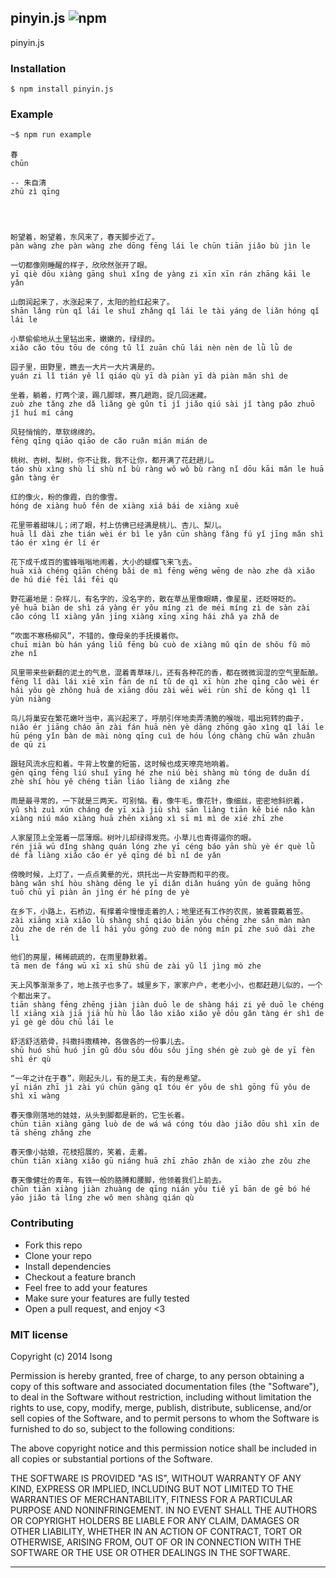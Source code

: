 ## pinyin.js ![npm](https://badge.fury.io/js/pinyin.js.png)

pinyin.js

### Installation
````
$ npm install pinyin.js
````

### Example


````bash
~$ npm run example
````

```
春
chūn

-- 朱自清
zhū zì qīng




盼望着，盼望着，东风来了，春天脚步近了。
pàn wàng zhe pàn wàng zhe dōng fēng lái le chūn tiān jiǎo bù jìn le

一切都像刚睡醒的样子，欣欣然张开了眼。
yī qiè dōu xiàng gāng shuì xǐng de yàng zi xīn xīn rán zhāng kāi le yǎn

山朗润起来了，水涨起来了，太阳的脸红起来了。
shān lǎng rùn qǐ lái le shuǐ zhǎng qǐ lái le tài yáng de liǎn hóng qǐ lái le

小草偷偷地从土里钻出来，嫩嫩的，绿绿的。
xiǎo cǎo tōu tōu de cóng tǔ lǐ zuān chū lái nèn nèn de lǜ lǜ de

园子里，田野里，瞧去一大片一大片满是的。
yuán zi lǐ tián yě lǐ qiáo qù yī dà piàn yī dà piàn mǎn shì de

坐着，躺着，打两个滚，踢几脚球，赛几趟跑，捉几回迷藏。
zuò zhe tǎng zhe dǎ liǎng gè gǔn tī jǐ jiǎo qiú sài jǐ tàng pǎo zhuō jǐ huí mí cáng

风轻悄悄的，草软绵绵的。
fēng qīng qiāo qiāo de cǎo ruǎn mián mián de

桃树、杏树、梨树，你不让我，我不让你，都开满了花赶趟儿。
táo shù xìng shù lí shù nǐ bù ràng wǒ wǒ bù ràng nǐ dōu kāi mǎn le huā gǎn tàng ér

红的像火，粉的像霞，白的像雪。
hóng de xiàng huǒ fěn de xiàng xiá bái de xiàng xuě

花里带着甜味儿；闭了眼，村上仿佛已经满是桃儿、杏儿、梨儿。
huā lǐ dài zhe tián wèi ér bì le yǎn cūn shàng fǎng fú yǐ jīng mǎn shì táo ér xìng ér lí ér

花下成千成百的蜜蜂嗡嗡地闹着，大小的蝴蝶飞来飞去。
huā xià chéng qiān chéng bǎi de mì fēng wēng wēng de nào zhe dà xiǎo de hú dié fēi lái fēi qù

野花遍地是：杂样儿，有名字的，没名字的，散在草丛里像眼睛，像星星，还眨呀眨的。
yě huā biàn de shì zá yàng ér yǒu míng zì de méi míng zì de sàn zài cǎo cóng lǐ xiàng yǎn jīng xiàng xīng xīng hái zhǎ ya zhǎ de

“吹面不寒杨柳风”，不错的，像母亲的手抚摸着你。
chuī miàn bù hán yáng liǔ fēng bù cuò de xiàng mǔ qīn de shǒu fǔ mō zhe nǐ

风里带来些新翻的泥土的气息，混着青草味儿，还有各种花的香，都在微微润湿的空气里酝酿。
fēng lǐ dài lái xiē xīn fān de ní tǔ de qì xī hùn zhe qīng cǎo wèi ér hái yǒu gè zhǒng huā de xiāng dōu zài wēi wēi rùn shī de kōng qì lǐ yùn niàng

鸟儿将巢安在繁花嫩叶当中，高兴起来了，呼朋引伴地卖弄清脆的喉咙，唱出宛转的曲子，
niǎo ér jiāng cháo ān zài fán huā nèn yè dāng zhōng gāo xìng qǐ lái le hū péng yǐn bàn de mài nòng qīng cuì de hóu lóng chàng chū wǎn zhuǎn de qū zi

跟轻风流水应和着。牛背上牧童的短笛，这时候也成天嘹亮地响着。
gēn qīng fēng liú shuǐ yīng hé zhe niú bèi shàng mù tóng de duǎn dí zhè shí hòu yě chéng tiān liáo liàng de xiǎng zhe

雨是最寻常的，一下就是三两天。可别恼。看，像牛毛，像花针，像细丝，密密地斜织着，
yǔ shì zuì xún cháng de yī xià jiù shì sān liǎng tiān kě bié nǎo kàn xiàng niú máo xiàng huā zhēn xiàng xì sī mì mì de xié zhī zhe

人家屋顶上全笼着一层薄烟。树叶儿却绿得发亮。小草儿也青得逼你的眼。
rén jiā wū dǐng shàng quán lóng zhe yī céng báo yān shù yè ér què lǜ dé fā liàng xiǎo cǎo ér yě qīng dé bī nǐ de yǎn

傍晚时候，上灯了，一点点黄晕的光，烘托出一片安静而和平的夜。
bàng wǎn shí hòu shàng dēng le yī diǎn diǎn huáng yūn de guāng hōng tuō chū yī piàn ān jìng ér hé píng de yè

在乡下，小路上，石桥边，有撑着伞慢慢走着的人；地里还有工作的农民，披着蓑戴着笠。
zài xiāng xià xiǎo lù shàng shí qiáo biān yǒu chēng zhe sǎn màn màn zǒu zhe de rén de lǐ hái yǒu gōng zuò de nóng mín pī zhe suō dài zhe lì

他们的房屋，稀稀疏疏的，在雨里静默着。
tā men de fáng wū xī xī shū shū de zài yǔ lǐ jìng mò zhe

天上风筝渐渐多了，地上孩子也多了。城里乡下，家家户户，老老小小，也都赶趟儿似的，一个个都出来了。
tiān shàng fēng zhēng jiàn jiàn duō le de shàng hái zi yě duō le chéng lǐ xiāng xià jiā jiā hù hù lǎo lǎo xiǎo xiǎo yě dōu gǎn tàng ér shì de yī gè gè dōu chū lái le

舒活舒活筋骨，抖擞抖擞精神，各做各的一份事儿去。
shū huó shū huó jīn gǔ dǒu sǒu dǒu sǒu jīng shén gè zuò gè de yī fèn shì ér qù

“一年之计在于春”，刚起头儿，有的是工夫，有的是希望。
yī nián zhī jì zài yú chūn gāng qǐ tóu ér yǒu de shì gōng fū yǒu de shì xī wàng

春天像刚落地的娃娃，从头到脚都是新的，它生长着。
chūn tiān xiàng gāng luò de de wá wá cóng tóu dào jiǎo dōu shì xīn de tā shēng zhǎng zhe

春天像小姑娘，花枝招展的，笑着，走着。
chūn tiān xiàng xiǎo gū niáng huā zhī zhāo zhǎn de xiào zhe zǒu zhe

春天像健壮的青年，有铁一般的胳膊和腰脚，他领着我们上前去。
chūn tiān xiàng jiàn zhuàng de qīng nián yǒu tiě yī bān de gē bó hé yāo jiǎo tā lǐng zhe wǒ men shàng qián qù

```

### Contributing
- Fork this repo
- Clone your repo
- Install dependencies
- Checkout a feature branch
- Feel free to add your features
- Make sure your features are fully tested
- Open a pull request, and enjoy <3

### MIT license
Copyright (c) 2014 lsong

Permission is hereby granted, free of charge, to any person obtaining a copy
of this software and associated documentation files (the &quot;Software&quot;), to deal
in the Software without restriction, including without limitation the rights
to use, copy, modify, merge, publish, distribute, sublicense, and/or sell
copies of the Software, and to permit persons to whom the Software is
furnished to do so, subject to the following conditions:

The above copyright notice and this permission notice shall be included in
all copies or substantial portions of the Software.

THE SOFTWARE IS PROVIDED &quot;AS IS&quot;, WITHOUT WARRANTY OF ANY KIND, EXPRESS OR
IMPLIED, INCLUDING BUT NOT LIMITED TO THE WARRANTIES OF MERCHANTABILITY,
FITNESS FOR A PARTICULAR PURPOSE AND NONINFRINGEMENT. IN NO EVENT SHALL THE
AUTHORS OR COPYRIGHT HOLDERS BE LIABLE FOR ANY CLAIM, DAMAGES OR OTHER
LIABILITY, WHETHER IN AN ACTION OF CONTRACT, TORT OR OTHERWISE, ARISING FROM,
OUT OF OR IN CONNECTION WITH THE SOFTWARE OR THE USE OR OTHER DEALINGS IN
THE SOFTWARE.

---
